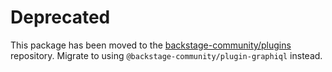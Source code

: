 # Deprecated

This package has been moved to the [backstage-community/plugins](https://github.com/backstage/community-plugins) repository. Migrate to using `@backstage-community/plugin-graphiql` instead.

